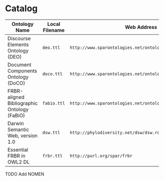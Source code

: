 # Catalog

Ontology Name | Local Filename | Web Address
--------------|----------------|------------
Discourse Elements Ontology (DEO) | `deo.ttl` | `http://www.sparontologies.net/ontologies/deo/source.ttl`
Document Components Ontology (DoCO) | `doco.ttl` | `http://www.sparontologies.net/ontologies/doco/source.ttl`
FRBR-aligned Bibliographic Ontology (FaBiO) | `fabio.ttl` | `http://www.sparontologies.net/ontologies/fabio/source.ttl`
Darwin Semantic Web, version 1.0 | `dsw.ttl` | `http://phylodiversity.net/dsw/dsw.rdf`
Essential FRBR in OWL2 DL | `frbr.ttl` | `http://purl.org/spar/frbr`

TODO Add NOMEN